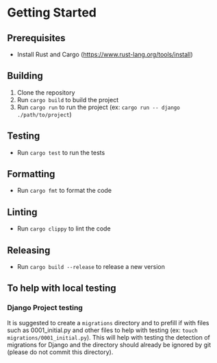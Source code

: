 # Getting Started

## Prerequisites
- Install Rust and Cargo (https://www.rust-lang.org/tools/install)

## Building
1. Clone the repository
2. Run `cargo build` to build the project
3. Run `cargo run` to run the project (ex: `cargo run -- django ./path/to/project`)


## Testing
- Run `cargo test` to run the tests

## Formatting
- Run `cargo fmt` to format the code

## Linting
- Run `cargo clippy` to lint the code

## Releasing
- Run `cargo build --release` to release a new version

## To help with local testing
### Django Project testing
It is suggested to create a `migrations` directory and to prefill if with files such as 0001_initial.py and other files to help with testing (ex: `touch migrations/0001_initial.py`). This will help with testing the detection of migrations for Django and the directory should already be ignored by git (please do not commit this directory).